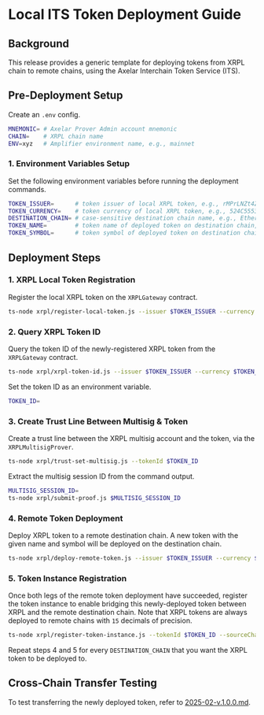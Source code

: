 # Local ITS Token Deployment Guide

## Background

This release provides a generic template for deploying tokens from XRPL chain to remote chains, using the Axelar Interchain Token Service (ITS).

## Pre-Deployment Setup

Create an `.env` config.

```bash
MNEMONIC= # Axelar Prover Admin account mnemonic
CHAIN=    # XRPL chain name
ENV=xyz   # Amplifier environment name, e.g., mainnet
```

### 1. Environment Variables Setup

Set the following environment variables before running the deployment commands.

```bash
TOKEN_ISSUER=      # token issuer of local XRPL token, e.g., rMPrLNZt4Zv4eRyN4ew9TRn5iumRG8Htpw
TOKEN_CURRENCY=    # token currency of local XRPL token, e.g., 524C555344000000000000000000000000000000
DESTINATION_CHAIN= # case-sensitive destination chain name, e.g., Ethereum
TOKEN_NAME=        # token name of deployed token on destination chain, e.g., RLUSD
TOKEN_SYMBOL=      # token symbol of deployed token on destination chain, e.g., RLUSD
```

## Deployment Steps

### 1. XRPL Local Token Registration

Register the local XRPL token on the `XRPLGateway` contract.

```bash
ts-node xrpl/register-local-token.js --issuer $TOKEN_ISSUER --currency $TOKEN_CURRENCY
```

### 2. Query XRPL Token ID

Query the token ID of the newly-registered XRPL token from the `XRPLGateway` contract.

```bash
ts-node xrpl/xrpl-token-id.js --issuer $TOKEN_ISSUER --currency $TOKEN_CURRENCY
```

Set the token ID as an environment variable.

```bash
TOKEN_ID=
```

### 3. Create Trust Line Between Multisig & Token

Create a trust line between the XRPL multisig account and the token, via the `XRPLMultisigProver`.

```bash
ts-node xrpl/trust-set-multisig.js --tokenId $TOKEN_ID
```

Extract the multisig session ID from the command output.

```bash
MULTISIG_SESSION_ID=
ts-node xrpl/submit-proof.js $MULTISIG_SESSION_ID
```

### 4. Remote Token Deployment

Deploy XRPL token to a remote destination chain. A new token with the given name and symbol will be deployed on the destination chain.

```bash
ts-node xrpl/deploy-remote-token.js --issuer $TOKEN_ISSUER --currency $TOKEN_CURRENCY --destinationChain $DESTINATION_CHAIN --tokenName $TOKEN_NAME --tokenSymbol $TOKEN_SYMBOL
```

### 5. Token Instance Registration

Once both legs of the remote token deployment have succeeded, register the token instance
to enable bridging this newly-deployed token between XRPL and the remote destination chain.
Note that XRPL tokens are always deployed to remote chains with `15` decimals of precision.

```bash
ts-node xrpl/register-token-instance.js --tokenId $TOKEN_ID --sourceChain $DESTINATION_CHAIN --decimals 15
```

Repeat steps 4 and 5 for every `DESTINATION_CHAIN` that you want the XRPL token to be deployed to.

## Cross-Chain Transfer Testing

To test transferring the newly deployed token, refer to [2025-02-v.1.0.0.md](../../releases/xrpl/2025-02-v.1.0.0.md).
